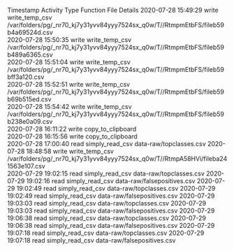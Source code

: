 Timestamp	Activity Type	Function	File	Details
2020-07-28 15:49:29	write	write_temp_csv	/var/folders/pg/_nr70_kj7y31yvv84yyy7524sx_q0w/T//RtmpmEtbFS/fileb59b4a69524d.csv	
2020-07-28 15:50:35	write	write_temp_csv	/var/folders/pg/_nr70_kj7y31yvv84yyy7524sx_q0w/T//RtmpmEtbFS/fileb59b489a6365.csv	
2020-07-28 15:51:04	write	write_temp_csv	/var/folders/pg/_nr70_kj7y31yvv84yyy7524sx_q0w/T//RtmpmEtbFS/fileb59bff3a120.csv	
2020-07-28 15:52:51	write	write_temp_csv	/var/folders/pg/_nr70_kj7y31yvv84yyy7524sx_q0w/T//RtmpmEtbFS/fileb59b69b515ed.csv	
2020-07-28 15:54:42	write	write_temp_csv	/var/folders/pg/_nr70_kj7y31yvv84yyy7524sx_q0w/T//RtmpmEtbFS/fileb59b238e0a09.csv	
2020-07-28 16:11:22	write	copy_to_clipboard		
2020-07-28 16:15:56	write	copy_to_clipboard		
2020-07-28 17:00:40	read	simply_read_csv	data-raw/topclasses.csv	
2020-07-28 18:48:58	write	write_temp_csv	/var/folders/pg/_nr70_kj7y31yvv84yyy7524sx_q0w/T//RtmpA58HVi/fileba241563e107.csv	
2020-07-29 19:02:15	read	simply_read_csv	data-raw/topclasses.csv	
2020-07-29 19:02:16	read	simply_read_csv	data-raw/falsepositives.csv	
2020-07-29 19:02:49	read	simply_read_csv	data-raw/topclasses.csv	
2020-07-29 19:02:49	read	simply_read_csv	data-raw/falsepositives.csv	
2020-07-29 19:03:03	read	simply_read_csv	data-raw/topclasses.csv	
2020-07-29 19:03:03	read	simply_read_csv	data-raw/falsepositives.csv	
2020-07-29 19:06:38	read	simply_read_csv	data-raw/topclasses.csv	
2020-07-29 19:06:38	read	simply_read_csv	data-raw/falsepositives.csv	
2020-07-29 19:07:18	read	simply_read_csv	data-raw/topclasses.csv	
2020-07-29 19:07:18	read	simply_read_csv	data-raw/falsepositives.csv	
